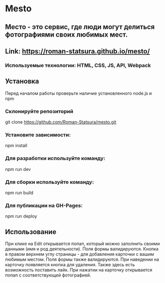 # Mesto

## Место - это сервис, где люди могут делиться фотографиями своих любимых мест.

## Link:  https://roman-statsura.github.io/mesto/

### Используемые технологии: HTML, CSS, JS, API, Webpack

## Установка
Перед началом работы проверьте наличие установленного node.js и npm

### Склонируйте репозиторий
git clone https://github.com/Roman-Statsura/mesto.git

### Установите зависимости:
npm install

### Для разработки используйте команду:
npm run dev

### Для сборки используйте команду: 
npm run build

### Для публикации на GH-Pages: 
npm run deploy

## Использование
При клике на Edit открывается попап, который можно заполнить своими данными (имя и род деятельности). Поля формы валидируются. Кнопка в правом верхнем углу страницы - для добавления карточки с вашим любимым местом. Поля формы также валидируются. При наведении на карточку появляется кнопка для удаления. Также здесь есть возможность поставить лайк. При нажатии на карточку открывается попап с соответствующей фотографией.
